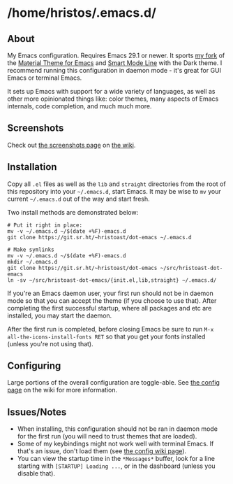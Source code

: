 # /home/hristos/.emacs.d/

## About

My Emacs configuration.  Requires Emacs 29.1 or newer. It sports [my fork](https://git.sr.ht/~hristoast/emacs-material-theme) of the [Material Theme for Emacs](https://github.com/cpaulik/emacs-material-theme) and [Smart Mode Line](https://github.com/Malabarba/smart-mode-line) with the Dark theme.  I recommend running this configuration in daemon mode - it's great for GUI Emacs or terminal Emacs.

It sets up Emacs with support for a wide variety of languages, as well as other more opinionated things like: color themes, many aspects of Emacs internals, code completion, and much much more.

## Screenshots

Check out [the screenshots page](https://man.sr.ht/%7Ehristoast/dot-emacs/screenshots.md) on [the wiki](https://man.sr.ht/~hristoast/dot-emacs/).

## Installation

Copy all `.el` files as well as the `lib` and `straight` directories from the root of this repository into your `~/.emacs.d`, start Emacs.  It may be wise to `mv` your current `~/.emacs.d` out of the way and start fresh.

Two install methods are demonstrated below:

```
# Put it right in place:
mv -v ~/.emacs.d ~/$(date +%F)-emacs.d
git clone https://git.sr.ht/~hristoast/dot-emacs ~/.emacs.d

# Make symlinks
mv -v ~/.emacs.d ~/$(date +%F)-emacs.d
mkdir ~/.emacs.d
git clone https://git.sr.ht/~hristoast/dot-emacs ~/src/hristoast-dot-emacs
ln -sv ~/src/hristoast-dot-emacs/{init.el,lib,straight} ~/.emacs.d/
```

If you're an Emacs daemon user, your first run should not be in daemon mode so that you can accept the theme (if you choose to use that).  After completing the first successful startup, where all packages and etc are installed, you may start the daemon.

After the first run is completed, before closing Emacs be sure to run `M-x all-the-icons-install-fonts RET` so that you get your fonts installed (unless you're not using that).

## Configuring

Large portions of the overall configuration are toggle-able.  See [the config page](https://man.sr.ht/%7Ehristoast/dot-emacs/config.md) on the wiki for more information.

## Issues/Notes

* When installing, this configuration should not be ran in daemon mode for the first run (you will need to trust themes that are loaded).
* Some of my keybindings might not work well with terminal Emacs.  If that's an issue, don't load them (see [the config wiki page](https://man.sr.ht/%7Ehristoast/dot-emacs/config.md)).
* You can view the startup time in the `*Messages*` buffer, look for a line starting with `[STARTUP] Loading ...`, or in the dashboard (unless you disable that).
